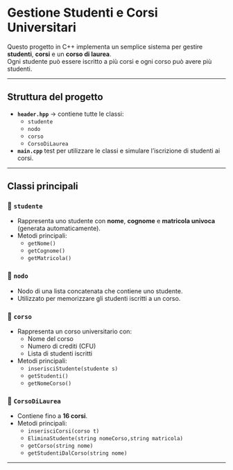 # Gestione Studenti e Corsi Universitari

Questo progetto in C++ implementa un semplice sistema per gestire **studenti**, **corsi** e un **corso di laurea**.  
Ogni studente può essere iscritto a più corsi e ogni corso può avere più studenti.

---

##  Struttura del progetto

- **`header.hpp`** → contiene tutte le classi:
  - `studente`
  - `nodo`
  - `corso`
  - `CorsoDiLaurea`
- **`main.cpp`**  test per utilizzare le classi e simulare l’iscrizione di studenti ai corsi.

---

##  Classi principali

### 🔹 `studente`
- Rappresenta uno studente con **nome**, **cognome** e **matricola univoca** (generata automaticamente).
- Metodi principali:
  - `getNome()`
  - `getCognome()`
  - `getMatricola()`

### 🔹 `nodo`
- Nodo di una lista concatenata che contiene uno studente.
- Utilizzato per memorizzare gli studenti iscritti a un corso.

### 🔹 `corso`
- Rappresenta un corso universitario con:
  - Nome del corso
  - Numero di crediti (CFU)
  - Lista di studenti iscritti
- Metodi principali:
  - `inserisciStudente(studente s)`
  - `getStudenti()`
  - `getNomeCorso()`

### 🔹 `CorsoDiLaurea`
- Contiene fino a **16 corsi**.
- Metodi principali:
  - `inserisciCorsi(corso t)`
  - `EliminaStudente(string nomeCorso,string matricola)`
  - `getCorso(string nome)`
  - `getStudentiDalCorso(string nome)`

---
